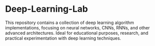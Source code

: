 # Deep-Learning-Lab
This repository contains a collection of deep learning algorithm implementations, focusing on neural networks, CNNs, RNNs, and other advanced architectures. Ideal for educational purposes, research, and practical experimentation with deep learning techniques.
